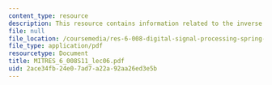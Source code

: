 ```yaml
---
content_type: resource
description: This resource contains information related to the inverse z-transform.
file: null
file_location: /coursemedia/res-6-008-digital-signal-processing-spring-2011/2ace34fb24e07ad7a22a92aa26ed3e5b_MITRES_6_008S11_lec06.pdf
file_type: application/pdf
resourcetype: Document
title: MITRES_6_008S11_lec06.pdf
uid: 2ace34fb-24e0-7ad7-a22a-92aa26ed3e5b
---
```

